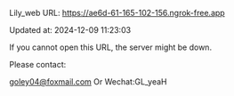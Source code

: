 Lily_web URL: https://ae6d-61-165-102-156.ngrok-free.app

Updated at: 2024-12-09 11:23:03

If you cannot open this URL, the server might be down.

Please contact: 

goley04@foxmail.com Or Wechat:GL_yeaH